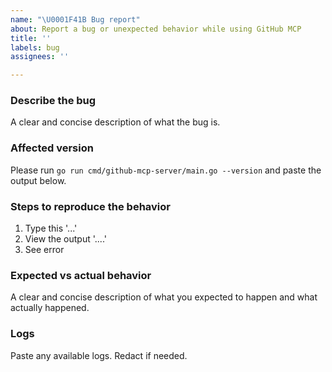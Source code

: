```yaml
---
name: "\U0001F41B Bug report"
about: Report a bug or unexpected behavior while using GitHub MCP
title: ''
labels: bug
assignees: ''

---
```


### Describe the bug

A clear and concise description of what the bug is.

### Affected version

Please run `go run cmd/github-mcp-server/main.go --version` and paste the output below.

### Steps to reproduce the behavior

1. Type this '...'
2. View the output '....'
3. See error

### Expected vs actual behavior

A clear and concise description of what you expected to happen and what actually happened.

### Logs

Paste any available logs. Redact if needed.